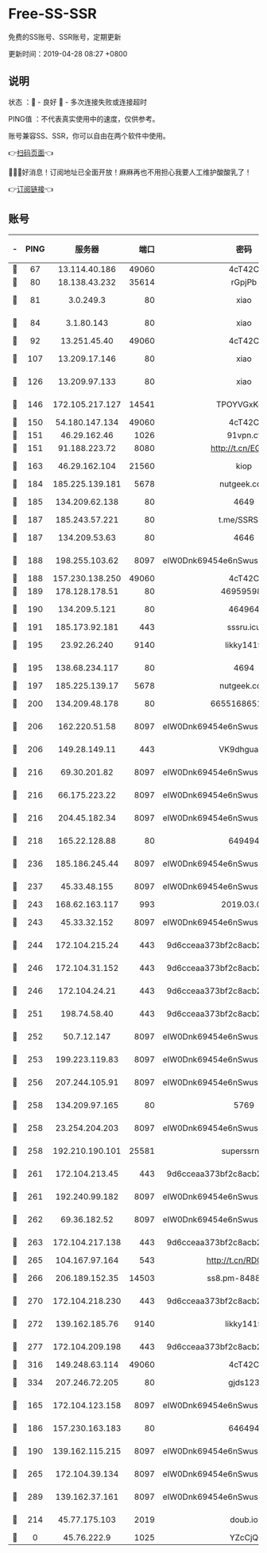 # Free-SS-SSR

免费的SS账号、SSR账号，定期更新

更新时间：2019-04-28 08:27 +0800

## 说明

状态     ：🙂 - 良好 🙁 - 多次连接失败或连接超时

PING值   ：不代表真实使用中的速度，仅供参考。

账号兼容SS、SSR，你可以自由在两个软件中使用。

👉[扫码页面](https://liesauer.github.io/Free-SS-SSR/)👈

🎉🎉🎉好消息！订阅地址已全面开放！麻麻再也不用担心我要人工维护酸酸乳了！

👉[订阅链接](https://www.liesauer.net/yogurt/subscribe?ACCESS_TOKEN=DAYxR3mMaZAsaqUb)👈

## 账号

|-|PING|服务器|端口|密码|加密方式|区域|
|:----:|:----:|:-----:|-----:|:----:|:----:|:----:|
|🙂|67|13.114.40.186|49060|4cT42C|chacha20|JP|
|🙂|80|18.138.43.232|35614|rGpjPb|rc4-md5|SG|
|🙂|81|3.0.249.3|80|xiao|aes-128-ctr|SG|
|🙂|84|3.1.80.143|80|xiao|aes-128-ctr|SG|
|🙂|92|13.251.45.40|49060|4cT42C|chacha20|SG|
|🙂|107|13.209.17.146|80|xiao|aes-128-ctr|KR|
|🙂|126|13.209.97.133|80|xiao|aes-128-ctr|KR|
|🙂|146|172.105.217.127|14541|TPOYVGxKglpi|aes-256-cfb|JP|
|🙂|150|54.180.147.134|49060|4cT42C|chacha20|KR|
|🙂|151|46.29.162.46|1026|91vpn.cf|rc4-md5|RU|
|🙂|151|91.188.223.72|8080|http://t.cn/EGJIyrl|rc4-md5|RU|
|🙂|163|46.29.162.104|21560|kiop|aes-128-ctr|RU|
|🙂|184|185.225.139.181|5678|nutgeek.com|rc4-md5|US|
|🙂|185|134.209.62.138|80|4649|aes-256-cfb|US|
|🙂|187|185.243.57.221|80|t.me/SSRSUB|rc4-md5|US|
|🙂|187|134.209.53.63|80|4646|aes-256-cfb|US|
|🙂|188|198.255.103.62|8097|eIW0Dnk69454e6nSwuspv9DmS201tQ0D|aes-256-cfb|US|
|🙂|188|157.230.138.250|49060|4cT42C|chacha20|US|
|🙂|189|178.128.178.51|80|469595985|chacha20|US|
|🙂|190|134.209.5.121|80|464964|aes-256-cfb|US|
|🙂|191|185.173.92.181|443|sssru.icu|rc4-md5|RU|
|🙂|195|23.92.26.240|9140|likky1415|aes-256-cfb|US|
|🙂|195|138.68.234.117|80|4694|aes-256-cfb|US|
|🙂|197|185.225.139.17|5678|nutgeek.com|rc4-md5|US|
|🙂|200|134.209.48.178|80|6655168651651|aes-256-cfb|US|
|🙂|206|162.220.51.58|8097|eIW0Dnk69454e6nSwuspv9DmS201tQ0D|aes-256-cfb|US|
|🙂|206|149.28.149.11|443|VK9dhgualsL|aes-256-cfb|SG|
|🙂|216|69.30.201.82|8097|eIW0Dnk69454e6nSwuspv9DmS201tQ0D|aes-256-cfb|US|
|🙂|216|66.175.223.22|8097|eIW0Dnk69454e6nSwuspv9DmS201tQ0D|aes-256-cfb|US|
|🙂|216|204.45.182.34|8097|eIW0Dnk69454e6nSwuspv9DmS201tQ0D|aes-256-cfb|US|
|🙂|218|165.22.128.88|80|649494|aes-256-cfb|US|
|🙂|236|185.186.245.44|8097|eIW0Dnk69454e6nSwuspv9DmS201tQ0D|aes-256-cfb|NL|
|🙂|237|45.33.48.155|8097|eIW0Dnk69454e6nSwuspv9DmS201tQ0D|aes-256-cfb|US|
|🙂|243|168.62.163.117|993|2019.03.07|rc4-md5|US|
|🙂|243|45.33.32.152|8097|eIW0Dnk69454e6nSwuspv9DmS201tQ0D|aes-256-cfb|US|
|🙂|244|172.104.215.24|443|9d6cceaa373bf2c8acb22e60b6a58be6|aes-256-cfb|US|
|🙂|246|172.104.31.152|443|9d6cceaa373bf2c8acb22e60b6a58be6|aes-256-cfb|US|
|🙂|246|172.104.24.21|443|9d6cceaa373bf2c8acb22e60b6a58be6|aes-256-cfb|US|
|🙂|251|198.74.58.40|443|9d6cceaa373bf2c8acb22e60b6a58be6|aes-256-cfb|US|
|🙂|252|50.7.12.147|8097|eIW0Dnk69454e6nSwuspv9DmS201tQ0D|aes-256-cfb|BR|
|🙂|253|199.223.119.83|8097|eIW0Dnk69454e6nSwuspv9DmS201tQ0D|aes-256-cfb|US|
|🙂|256|207.244.105.91|8097|eIW0Dnk69454e6nSwuspv9DmS201tQ0D|aes-256-cfb|US|
|🙂|258|134.209.97.165|80|5769|aes-256-cfb|SG|
|🙂|258|23.254.204.203|8097|eIW0Dnk69454e6nSwuspv9DmS201tQ0D|aes-256-cfb|US|
|🙂|258|192.210.190.101|25581|superssrnet|aes-256-cfb|US|
|🙂|261|172.104.213.45|443|9d6cceaa373bf2c8acb22e60b6a58be6|aes-256-cfb|US|
|🙂|261|192.240.99.182|8097|eIW0Dnk69454e6nSwuspv9DmS201tQ0D|aes-256-cfb|US|
|🙂|262|69.36.182.52|8097|eIW0Dnk69454e6nSwuspv9DmS201tQ0D|aes-256-cfb|US|
|🙂|263|172.104.217.138|443|9d6cceaa373bf2c8acb22e60b6a58be6|aes-256-cfb|US|
|🙂|265|104.167.97.164|543|http://t.cn/RD0D7sx|rc4-md5|CA|
|🙂|266|206.189.152.35|14503|ss8.pm-84886279|aes-256-cfb|SG|
|🙂|270|172.104.218.230|443|9d6cceaa373bf2c8acb22e60b6a58be6|aes-256-cfb|US|
|🙂|272|139.162.185.76|9140|likky1415|aes-256-cfb|DE|
|🙂|277|172.104.209.198|443|9d6cceaa373bf2c8acb22e60b6a58be6|aes-256-cfb|US|
|🙂|316|149.248.63.114|49060|4cT42C|chacha20|CA|
|🙂|334|207.246.72.205|80|gjds123|aes-256-cfb|US|
|🙂|165|172.104.123.158|8097|eIW0Dnk69454e6nSwuspv9DmS201tQ0D|aes-256-cfb|JP|
|🙂|186|157.230.163.183|80|646494|aes-256-cfb|US|
|🙂|190|139.162.115.215|8097|eIW0Dnk69454e6nSwuspv9DmS201tQ0D|aes-256-cfb|JP|
|🙂|265|172.104.39.134|8097|eIW0Dnk69454e6nSwuspv9DmS201tQ0D|aes-256-cfb|SG|
|🙂|289|139.162.37.161|8097|eIW0Dnk69454e6nSwuspv9DmS201tQ0D|aes-256-cfb|SG|
|🙁|214|45.77.175.103|2019|doub.io|aes-128-ctr|SG|
|🙁|0|45.76.222.9|1025|YZcCjQ|rc4-md5|JP|
